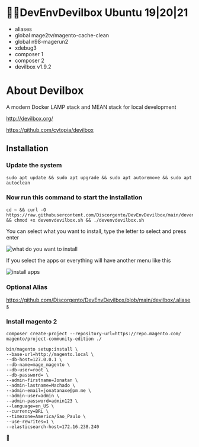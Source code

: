 # 🏴‍☠️DevEnvDevilbox Ubuntu 19|20|21

- aliases
- global mage2tv/magento-cache-clean
- global n98-magerun2
- xdebug3
- composer 1
- composer 2
- devilbox v1.9.2

# About Devilbox

A modern Docker LAMP stack and MEAN stack for local development

http://devilbox.org/

https://github.com/cytopia/devilbox

## Installation 

### Update the system

```
sudo apt update && sudo apt upgrade && sudo apt autoremove && sudo apt autoclean
```

### Now run this command to start the installation

```
cd ~ && curl -O https://raw.githubusercontent.com/Discorgento/DevEnvDevilbox/main/devenvdevilbox.sh && chmod +x devenvdevilbox.sh && ./devenvdevilbox.sh
```
You can select what you want to install, type the letter to select and press enter

![what do you want to install](https://i.imgur.com/tdlXnrF.png)

If you select the apps or everything will have another menu like this

![install apps](https://i.imgur.com/Dlo55J9.png)


### Optional Alias

https://github.com/Discorgento/DevEnvDevilbox/blob/main/devilbox/.aliases


### Install magento 2

```
composer create-project --repository-url=https://repo.magento.com/ magento/project-community-edition ./

bin/magento setup:install \
--base-url=http://magento.local \
--db-host=127.0.0.1 \
--db-name=mage_magento \
--db-user=root \
--db-password= \
--admin-firstname=Jonatan \
--admin-lastname=Machado \
--admin-email=jonatanaxe@pm.me \
--admin-user=admin \
--admin-password=admin123 \
--language=en_US \
--currency=BRL \
--timezone=America/Sao_Paulo \
--use-rewrites=1 \
--elasticsearch-host=172.16.238.240 
```

🐓

